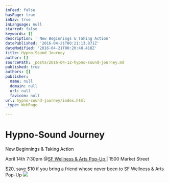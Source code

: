 ```yaml
---
inFeed: false
hasPage: true
inNav: true
inLanguage: null
starred: false
keywords: []
description: ' New Beginnings & Taking Action'
datePublished: '2016-04-21T00:21:13.871Z'
dateModified: '2016-04-21T00:20:48.418Z'
title: Hypno-Sound Journey
author: []
sourcePath: _posts/2016-04-12-hypno-sound-journey.md
published: true
authors: []
publisher:
  name: null
  domain: null
  url: null
  favicon: null
url: hypno-sound-journey/index.html
_type: WebPage

---
```

# Hypno-Sound Journey

New Beginnings & Taking Action

April 14th 7:30pm @[SF Wellness & Arts Pop-Up ][0] | 1500 Market Street 

$20, save $10 if you bring a friend whose never been to SF Wellness & Arts Pop-Up ![](https://the-grid-user-content.s3-us-west-2.amazonaws.com/7f59727b-3215-438d-8f03-7be5fdb71a5b.jpg)

[0]: http://sfwellnessarts.com/classes/#classes